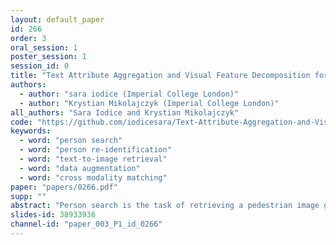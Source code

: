 ```yaml
---
layout: default_paper
id: 266
order: 3
oral_session: 1
poster_session: 1
session_id: 0
title: "Text Attribute Aggregation and Visual Feature Decomposition for Person Search"
authors:
  - author: "sara iodice (Imperial College London)"
  - author: "Krystian Mikolajczyk (Imperial College London)"
all_authors: "Sara Iodice and Krystian Mikolajczyk"
code: "https://github.com/iodicesara/Text-Attribute-Aggregation-and-Visual-Feature-Decomposition-for-Person-Search"
keywords:
  - word: "person search"
  - word: "person re-identification"
  - word: "text-to-image retrieval"
  - word: "data augmentation"
  - word: "cross modality matching"
paper: "papers/0266.pdf"
supp: ""
abstract: "Person search is the task of retrieving a pedestrian image given a list of text attributes. We investigate a novel mechanism that operates in feature embedding space for matching data across visual and text modalities. We propose a framework (TAVD) with two complementary modules: Text attribute feature aggregation (TA) that aggregates multiple semantic attributes in a bimodal space for globally matching text descriptions with images and Visual feature decomposition (VD) which performs feature embedding for locally matching image regions with text attributes. The results and comparisons to the state of the art on three standard benchmarks demonstrate that our solution is an effective strategy for retrieving person images while retaining the semantic of each query text attribute."
slides-id: 38933936
channel-id: "paper_003_P1_id_0266"
---
```

